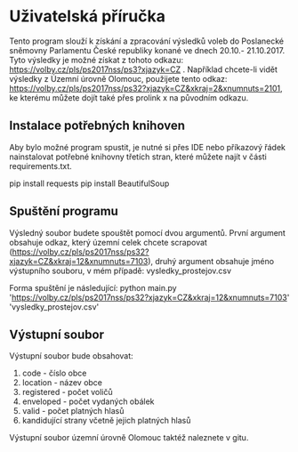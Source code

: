 # Uživatelská příručka

Tento program slouží k získání a zpracování výsledků voleb do Poslanecké sněmovny Parlamentu České republiky konané ve dnech 20.10.- 21.10.2017. Tyto výsledky je možné získat z tohoto odkazu: https://volby.cz/pls/ps2017nss/ps3?xjazyk=CZ . Například chcete-li vidět výsledky z Územní úrovně Olomouc, použijete tento odkaz: https://volby.cz/pls/ps2017nss/ps32?xjazyk=CZ&xkraj=2&xnumnuts=2101, ke kterému můžete dojít také přes prolink x na původním odkazu.


## Instalace potřebných knihoven

Aby bylo možné program spustit, je nutné si přes IDE nebo příkazový řádek nainstalovat potřebné knihovny třetích stran, které můžete najít v části requirements.txt. 

pip install requests
pip install BeautifulSoup

## Spuštění programu

Výsledný soubor budete spouštět pomocí dvou argumentů. První argument obsahuje odkaz, který územní celek chcete scrapovat (https://volby.cz/pls/ps2017nss/ps32?xjazyk=CZ&xkraj=12&xnumnuts=7103), druhý argument obsahuje jméno výstupního souboru, v mém případě: vysledky_prostejov.csv

Forma spuštění je následující:
python main.py 'https://volby.cz/pls/ps2017nss/ps32?xjazyk=CZ&xkraj=12&xnumnuts=7103' 'vysledky_prostejov.csv'

## Výstupní soubor

Výstupní soubor bude obsahovat:
1. code - číslo obce
2. location - název obce
3. registered - počet voličů
4. enveloped - počet vydaných obálek
5. valid - počet platných hlasů
6. kandidující strany včetně jejich platných hlasů

Výstupní soubor územní úrovně Olomouc taktéž naleznete v gitu.

